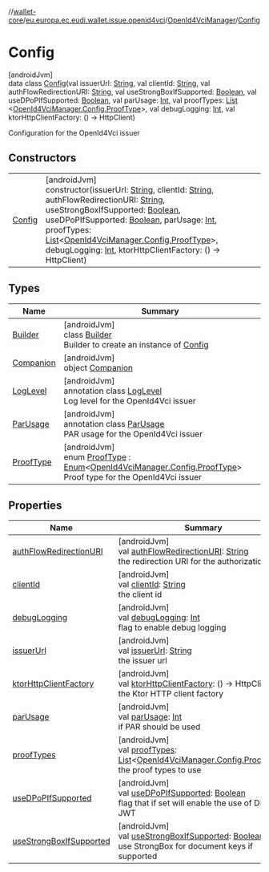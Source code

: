 //[wallet-core](../../../../index.md)/[eu.europa.ec.eudi.wallet.issue.openid4vci](../../index.md)/[OpenId4VciManager](../index.md)/[Config](index.md)

# Config

[androidJvm]\
data class [Config](index.md)(val
issuerUrl: [String](https://kotlinlang.org/api/latest/jvm/stdlib/kotlin/-string/index.html), val
clientId: [String](https://kotlinlang.org/api/latest/jvm/stdlib/kotlin/-string/index.html), val
authFlowRedirectionURI: [String](https://kotlinlang.org/api/latest/jvm/stdlib/kotlin/-string/index.html), val
useStrongBoxIfSupported: [Boolean](https://kotlinlang.org/api/latest/jvm/stdlib/kotlin/-boolean/index.html), val
useDPoPIfSupported: [Boolean](https://kotlinlang.org/api/latest/jvm/stdlib/kotlin/-boolean/index.html), val
parUsage: [Int](https://kotlinlang.org/api/latest/jvm/stdlib/kotlin/-int/index.html), val
proofTypes: [List](https://kotlinlang.org/api/latest/jvm/stdlib/kotlin.collections/-list/index.html)
&lt;[OpenId4VciManager.Config.ProofType](-proof-type/index.md)&gt;, val
debugLogging: [Int](https://kotlinlang.org/api/latest/jvm/stdlib/kotlin/-int/index.html), val ktorHttpClientFactory: ()
-&gt; HttpClient)

Configuration for the OpenId4Vci issuer

## Constructors

|                      |                                                                                                                                                                                                                                                                                                                                                                                                                                                                                                                                                                                                                                                                                                                                                                                                                                                                                                                                                         |
|----------------------|---------------------------------------------------------------------------------------------------------------------------------------------------------------------------------------------------------------------------------------------------------------------------------------------------------------------------------------------------------------------------------------------------------------------------------------------------------------------------------------------------------------------------------------------------------------------------------------------------------------------------------------------------------------------------------------------------------------------------------------------------------------------------------------------------------------------------------------------------------------------------------------------------------------------------------------------------------|
| [Config](-config.md) | [androidJvm]<br>constructor(issuerUrl: [String](https://kotlinlang.org/api/latest/jvm/stdlib/kotlin/-string/index.html), clientId: [String](https://kotlinlang.org/api/latest/jvm/stdlib/kotlin/-string/index.html), authFlowRedirectionURI: [String](https://kotlinlang.org/api/latest/jvm/stdlib/kotlin/-string/index.html), useStrongBoxIfSupported: [Boolean](https://kotlinlang.org/api/latest/jvm/stdlib/kotlin/-boolean/index.html), useDPoPIfSupported: [Boolean](https://kotlinlang.org/api/latest/jvm/stdlib/kotlin/-boolean/index.html), parUsage: [Int](https://kotlinlang.org/api/latest/jvm/stdlib/kotlin/-int/index.html), proofTypes: [List](https://kotlinlang.org/api/latest/jvm/stdlib/kotlin.collections/-list/index.html)&lt;[OpenId4VciManager.Config.ProofType](-proof-type/index.md)&gt;, debugLogging: [Int](https://kotlinlang.org/api/latest/jvm/stdlib/kotlin/-int/index.html), ktorHttpClientFactory: () -&gt; HttpClient) |

## Types

| Name                              | Summary                                                                                                                                                                                                                                          |
|-----------------------------------|--------------------------------------------------------------------------------------------------------------------------------------------------------------------------------------------------------------------------------------------------|
| [Builder](-builder/index.md)      | [androidJvm]<br>class [Builder](-builder/index.md)<br>Builder to create an instance of [Config](index.md)                                                                                                                                        |
| [Companion](-companion/index.md)  | [androidJvm]<br>object [Companion](-companion/index.md)                                                                                                                                                                                          |
| [LogLevel](-log-level/index.md)   | [androidJvm]<br>annotation class [LogLevel](-log-level/index.md)<br>Log level for the OpenId4Vci issuer                                                                                                                                          |
| [ParUsage](-par-usage/index.md)   | [androidJvm]<br>annotation class [ParUsage](-par-usage/index.md)<br>PAR usage for the OpenId4Vci issuer                                                                                                                                          |
| [ProofType](-proof-type/index.md) | [androidJvm]<br>enum [ProofType](-proof-type/index.md) : [Enum](https://kotlinlang.org/api/latest/jvm/stdlib/kotlin/-enum/index.html)&lt;[OpenId4VciManager.Config.ProofType](-proof-type/index.md)&gt; <br>Proof type for the OpenId4Vci issuer |

## Properties

| Name                                                      | Summary                                                                                                                                                                                                                                |
|-----------------------------------------------------------|----------------------------------------------------------------------------------------------------------------------------------------------------------------------------------------------------------------------------------------|
| [authFlowRedirectionURI](auth-flow-redirection-u-r-i.md)  | [androidJvm]<br>val [authFlowRedirectionURI](auth-flow-redirection-u-r-i.md): [String](https://kotlinlang.org/api/latest/jvm/stdlib/kotlin/-string/index.html)<br>the redirection URI for the authorization flow                       |
| [clientId](client-id.md)                                  | [androidJvm]<br>val [clientId](client-id.md): [String](https://kotlinlang.org/api/latest/jvm/stdlib/kotlin/-string/index.html)<br>the client id                                                                                        |
| [debugLogging](debug-logging.md)                          | [androidJvm]<br>val [debugLogging](debug-logging.md): [Int](https://kotlinlang.org/api/latest/jvm/stdlib/kotlin/-int/index.html)<br>flag to enable debug logging                                                                       |
| [issuerUrl](issuer-url.md)                                | [androidJvm]<br>val [issuerUrl](issuer-url.md): [String](https://kotlinlang.org/api/latest/jvm/stdlib/kotlin/-string/index.html)<br>the issuer url                                                                                     |
| [ktorHttpClientFactory](ktor-http-client-factory.md)      | [androidJvm]<br>val [ktorHttpClientFactory](ktor-http-client-factory.md): () -&gt; HttpClient<br>the Ktor HTTP client factory                                                                                                          |
| [parUsage](par-usage.md)                                  | [androidJvm]<br>val [parUsage](par-usage.md): [Int](https://kotlinlang.org/api/latest/jvm/stdlib/kotlin/-int/index.html)<br>if PAR should be used                                                                                      |
| [proofTypes](proof-types.md)                              | [androidJvm]<br>val [proofTypes](proof-types.md): [List](https://kotlinlang.org/api/latest/jvm/stdlib/kotlin.collections/-list/index.html)&lt;[OpenId4VciManager.Config.ProofType](-proof-type/index.md)&gt;<br>the proof types to use |
| [useDPoPIfSupported](use-d-po-p-if-supported.md)          | [androidJvm]<br>val [useDPoPIfSupported](use-d-po-p-if-supported.md): [Boolean](https://kotlinlang.org/api/latest/jvm/stdlib/kotlin/-boolean/index.html)<br>flag that if set will enable the use of DPoP JWT                           |
| [useStrongBoxIfSupported](use-strong-box-if-supported.md) | [androidJvm]<br>val [useStrongBoxIfSupported](use-strong-box-if-supported.md): [Boolean](https://kotlinlang.org/api/latest/jvm/stdlib/kotlin/-boolean/index.html)<br>use StrongBox for document keys if supported                      |
